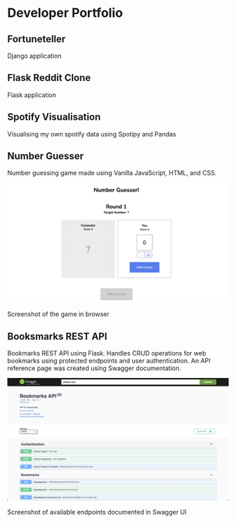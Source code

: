 # Developer Portfolio

## Fortuneteller
Django application

## Flask Reddit Clone
Flask application

## Spotify Visualisation
Visualising my own spotify data using Spotipy and Pandas

## Number Guesser
Number guessing game made using Vanilla JavaScript, HTML, and CSS.

![screenshot-of-game](./assets/images/number-guess.png)
<figcaption>Screenshot of the game in browser</figcaption>

## Booksmarks REST API
Bookmarks REST API using Flask. Handles CRUD operations for web bookmarks using protected endpoints and user authentication. An API reference page was created using Swagger documentation. 

![screenshot-of-swagger-docs](./assets/images/bookmarks-api-swagger.png)
<figcaption>Screenshot of available endpoints documented in Swagger UI</figcaption>